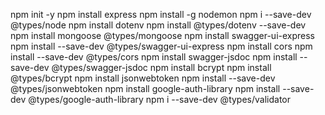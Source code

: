 npm init -y
npm install express
npm install -g nodemon
npm i --save-dev @types/node
npm install dotenv
npm install @types/dotenv --save-dev
npm install mongoose @types/mongoose
npm install swagger-ui-express
npm install --save-dev @types/swagger-ui-express
npm install cors
npm install --save-dev @types/cors
npm install swagger-jsdoc
npm install --save-dev @types/swagger-jsdoc
npm install bcrypt
npm install @types/bcrypt
npm install jsonwebtoken
npm install --save-dev @types/jsonwebtoken
npm install google-auth-library
npm install --save-dev @types/google-auth-library
npm i --save-dev @types/validator